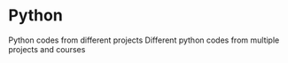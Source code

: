 # Python
Python codes from different projects
Different python codes from multiple projects and courses
